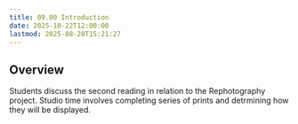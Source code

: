 ```yaml
---
title: 09.00 Introduction
date: 2025-10-22T12:00:00
lastmod: 2025-08-20T15:21:27
---
```


## Overview

Students discuss the second reading in relation to the Rephotography project. Studio time involves completing series of prints and detrmining how they will be displayed.
